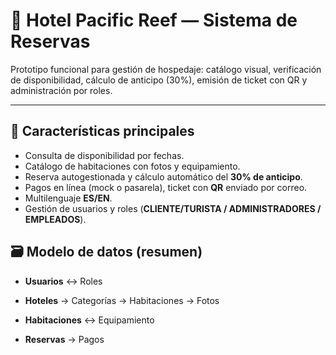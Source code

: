 # 🏨 Hotel Pacific Reef — Sistema de Reservas

Prototipo funcional para gestión de hospedaje: catálogo visual, verificación de disponibilidad, cálculo de anticipo (30%), emisión de ticket con QR y administración por roles.

---

## 🚀 Características principales
- Consulta de disponibilidad por fechas.
- Catálogo de habitaciones con fotos y equipamiento.
- Reserva autogestionada y cálculo automático del **30% de anticipo**.
- Pagos en línea (mock o pasarela), ticket con **QR** enviado por correo.
- Multilenguaje **ES/EN**.
- Gestión de usuarios y roles (**CLIENTE/TURISTA / ADMINISTRADORES / EMPLEADOS**).

## 🗃️ Modelo de datos (resumen)

- **Usuarios** ↔ Roles

- **Hoteles** → Categorías → Habitaciones → Fotos

- **Habitaciones** ↔ Equipamiento

- **Reservas** → Pagos

  </div>
</body>
</html>
